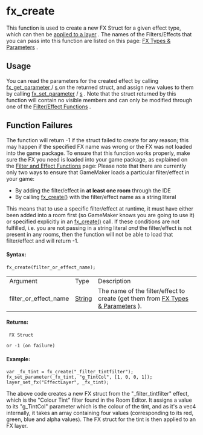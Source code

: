 # fx_create

This function is used to create a new FX Struct for a given effect type,
which can then be [applied to a layer](layer_set_fx) . The names of
the Filters/Effects that you can pass into this function are listed on
this page: [FX Types &
Parameters](../../../../../The_Asset_Editors/Room_Properties/FX/All_Filter_Effect_Types)
.

## Usage

You can read the parameters for the created effect by calling [
fx_get_parameter ](fx_get_parameter) / [ s ](fx_get_parameters)
on the returned struct, and assign new values to them by calling
[fx_set_parameter](fx_set_parameter) / [s](fx_set_parameters) .
Note that the struct returned by this function will contain no visible
members and can only be modified through one of the [Filter/Effect
Functions](Filter_Effect_Functions) .

## Function Failures

The function will return -1 if the struct failed to create for any
reason; this may happen if the specified FX name was wrong or the FX was
not loaded into the game package. To ensure that this function works
properly, make sure the FX you need is loaded into your game
package, as explained on the [Filter and Effect
Functions](Filter_Effect_Functions) page: Please note that there are
currently only two ways to ensure that GameMaker loads a particular
filter/effect in your game:

-   By adding the filter/effect in **at least one room** through the IDE
-   By calling [fx_create()](fx_create) with the filter/effect name
    as a string literal

This means that to use a specific filter/effect at runtime, it must have
either been added into a room first (so GameMaker knows you are going to
use it) or specified explicitly in an [fx_create()](fx_create) call.
If these conditions are not fulfilled, i.e. you are not passing in a
string literal *and* the filter/effect is not present in any rooms, then
the function will not be able to load that filter/effect and will return
-1.

#### Syntax:

``` gml
fx_create(filter_or_effect_name);
```

|                       |                                                                              |                                                                                                                                                                    |
|-----------------------|------------------------------------------------------------------------------|--------------------------------------------------------------------------------------------------------------------------------------------------------------------|
| Argument              | Type                                                                         | Description                                                                                                                                                        |
| filter_or_effect_name |  [String](../../../../../../GameMaker_Language/GML_Overview/Data_Types)  | The name of the filter/effect to create (get them from [FX Types & Parameters](../../../../../The_Asset_Editors/Room_Properties/FX/All_Filter_Effect_Types) ). |

#### Returns:

``` gml
 FX Struct

or -1 (on failure)
```

#### Example:

``` gml
var _fx_tint = fx_create("_filter_tintfilter");
fx_set_parameter(_fx_tint, "g_TintCol", [1, 0, 0, 1]);
layer_set_fx("EffectLayer", _fx_tint);
```

The above code creates a new FX struct from the "\_filter_tintfilter"
effect, which is the "Colour Tint" filter found in the Room Editor. It
assigns a value to its "g_TintCol" parameter which is the colour of the
tint, and as it's a vec4 internally, it takes an array containing four
values (corresponding to its red, green, blue and alpha values). The FX
struct for the tint is then applied to an FX layer.

